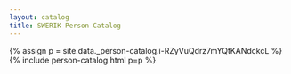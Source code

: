 ```yaml
---
layout: catalog
title: SWERIK Person Catalog
---
```

{% assign p = site.data._person-catalog.i-RZyVuQdrz7mYQtKANdckcL %}
{% include person-catalog.html p=p %}

